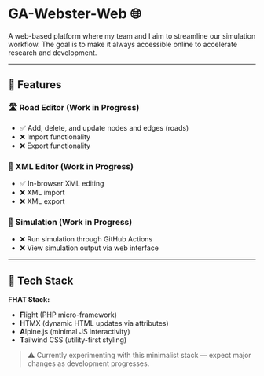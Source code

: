 # GA-Webster-Web 🌐

A web-based platform where my team and I aim to streamline our simulation workflow. The goal is to make it always accessible online to accelerate research and development.

---

## 🚀 Features

### 🛣️ Road Editor (Work in Progress)

* ✅ Add, delete, and update nodes and edges (roads)
* ❌ Import functionality
* ❌ Export functionality

### 📝 XML Editor (Work in Progress)

* ✅ In-browser XML editing
* ❌ XML import
* ❌ XML export

### 🧪 Simulation (Work in Progress)

* ❌ Run simulation through GitHub Actions
* ❌ View simulation output via web interface

---

## 🧰 Tech Stack

**FHAT Stack:**

* **F**light (PHP micro-framework)
* **H**TMX (dynamic HTML updates via attributes)
* **A**lpine.js (minimal JS interactivity)
* **T**ailwind CSS (utility-first styling)

> ⚠️ Currently experimenting with this minimalist stack — expect major changes as development progresses.
